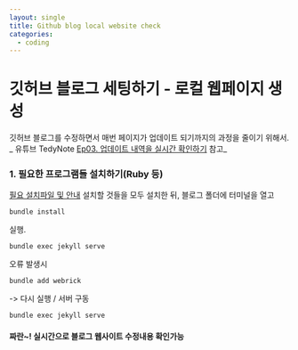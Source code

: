 ```yaml
---
layout: single
title: Github blog local website check
categories:
  - coding
---
```

# 깃허브 블로그 세팅하기 - 로컬 웹페이지 생성

깃허브 블로그를 수정하면서 매번 페이지가 업데이트 되기까지의 과정을 줄이기 위해서.
_ 유튜브 TedyNote [Ep03. 업데이트 내역을 실시간 확인하기](https://youtu.be/0TeHUqSAb6Q?si=AUQN-NaGH8VTUjdu) 참고_


### 1. 필요한 프로그램들 설치하기(Ruby 등)
[필요 설치파일 및 안내](https://jekyllrb.com/docs/)
설치할 것들을 모두 설치한 뒤, 블로그 폴더에 터미널을 열고
```terminal
bundle install
```
실행. 
```terminal
bundle exec jekyll serve
```

오류 발생시
```
bundle add webrick
```
->
다시 실행 / 서버 구동
```terminal
bundle exec jekyll serve
```

#### 짜란~! 실시간으로 블로그 웹사이트 수정내용 확인가능
